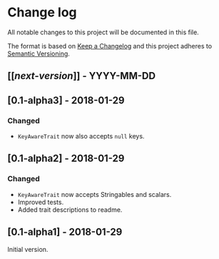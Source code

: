 # Change log
All notable changes to this project will be documented in this file.

The format is based on [Keep a Changelog](http://keepachangelog.com/)
and this project adheres to [Semantic Versioning](http://semver.org/).

## [[*next-version*]] - YYYY-MM-DD

## [0.1-alpha3] - 2018-01-29
### Changed
- `KeyAwareTrait` now also accepts `null` keys.

## [0.1-alpha2] - 2018-01-29
### Changed
- `KeyAwareTrait` now accepts Stringables and scalars.
- Improved tests.
- Added trait descriptions to readme.

## [0.1-alpha1] - 2018-01-29
Initial version.

